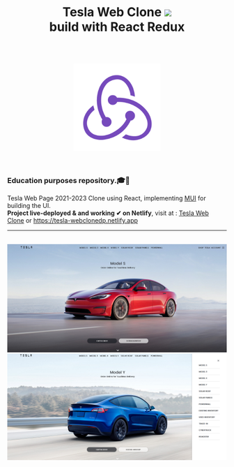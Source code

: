 <h1 align="center"> Tesla Web Clone <img src="/public/images/favicon.ico"> <br> build with React Redux </h1>
  <br><br>
<p align="center">
  <img src="/public/logo512.png" height="200" width="200">
  </p>
<br>

<h3>Education purposes repository.🎓🧱 </h3>
Tesla Web Page 2021-2023 Clone using React, implementing <a href="https://mui.com/">MUI</a> for building the UI.<br>
<b>Project live-deployed & and working ✔ on Netlify</b>, visit at : <a href="https://tesla-webclonedp.netlify.app">Tesla Web Clone</a> or <a href="https://tesla-webclonedp.netlify.app">https://tesla-webclonedp.netlify.app</a>
<hr>
<br>
<img src="/public/preview1.png">
<br>
<img src="/public/preview2.png">
